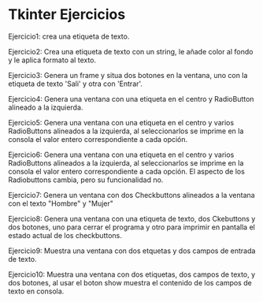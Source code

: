 # Tkinter Ejercicios

Ejercicio1: crea una etiqueta de texto.

Ejercicio2: Crea una etiqueta de texto con un string, le añade color al fondo y le aplica formato al texto.

Ejercicio3: Genera un frame y situa dos botones en la ventana, uno con la etiqueta de texto 'Sali' y otra con 'Entrar'.

Ejercicio4: Genera una ventana con una etiqueta en el centro y RadioButton alineado a la izquierda.

Ejercicio5: Genera una ventana con una etiqueta en el centro y varios RadioButtons alineados a la izquierda, al seleccionarlos se imprime en la consola el valor entero correspondiente a cada opción.

Ejercicio6: Genera una ventana con una etiqueta en el centro y varios RadioButtons alineados a la izquierda, al seleccionarlos se imprime en la consola el valor entero correspondiente a cada opción. El aspecto de los Radiobuttons cambia, pero su funcionalidad no.

Ejercicio7: Genera un ventana con dos Checkbuttons alineados a la ventana con el texto "Hombre" y "Mujer"

Ejercicio8: Genera una ventana con una etiqueta de texto, dos Ckebuttons y dos botones, uno para cerrar el programa y otro para imprimir en pantalla el estado actual de los checkbuttons.

Ejercicio9: Muestra una ventana con dos etquetas y dos campos de entrada de texto.

Ejercicio10: Muestra una ventana con dos etiquetas, dos campos de texto, y dos botones, al usar el boton show muestra el contenido de los campos de texto en consola.
